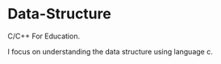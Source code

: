 # Data-Structure
C/C++ For Education.

I focus on understanding the data structure using language c.
